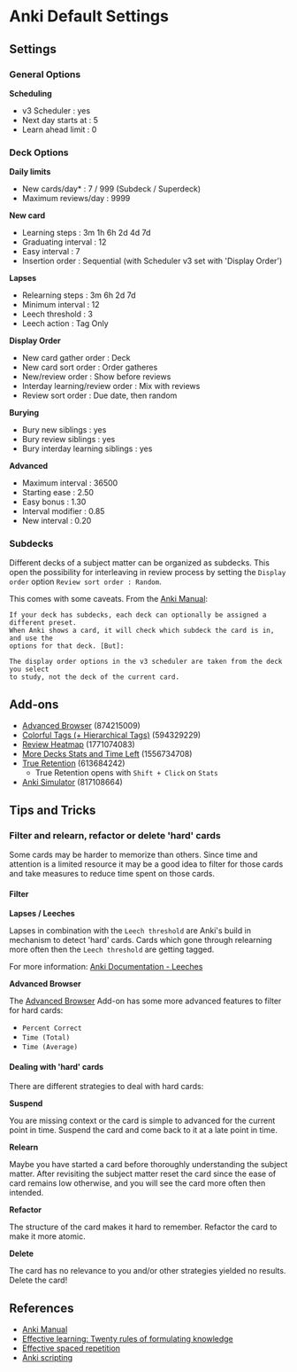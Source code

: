 # Anki Default Settings

## Settings

### General Options

**Scheduling**

- v3 Scheduler : yes
- Next day starts at : 5
- Learn ahead limit : 0

### Deck Options

**Daily limits**

- New cards/day\* : 7 / 999 (Subdeck / Superdeck)
- Maximum reviews/day : 9999

**New card**

- Learning steps : 3m 1h 6h 2d 4d 7d
- Graduating interval : 12
- Easy interval : 7
- Insertion order : Sequential (with Scheduler v3 set with 'Display Order')

**Lapses**

- Relearning steps : 3m 6h 2d 7d
- Minimum interval : 12
- Leech threshold : 3
- Leech action : Tag Only

**Display Order**

- New card gather order : Deck
- New card sort order : Order gatheres
- New/review order : Show before reviews
- Interday learning/review order : Mix with reviews
- Review sort order : Due date, then random

**Burying**

- Bury new siblings : yes
- Bury review siblings : yes
- Bury interday learning siblings : yes

**Advanced**

- Maximum interval : 36500
- Starting ease : 2.50
- Easy bonus : 1.30
- Interval modifier : 0.85
- New interval : 0.20

### Subdecks

Different decks of a subject matter can be organized as subdecks. This open the
possibility for interleaving in review process by setting the `Display order`
option `Review sort order : Random`.

This comes with some caveats. From the [Anki Manual](https://docs.ankiweb.net/deck-options.html):

```
If your deck has subdecks, each deck can optionally be assigned a different preset.
When Anki shows a card, it will check which subdeck the card is in, and use the
options for that deck. [But]:

The display order options in the v3 scheduler are taken from the deck you select
to study, not the deck of the current card.
```

## Add-ons

- [Advanced Browser](https://ankiweb.net/shared/info/874215009) (874215009)
- [Colorful Tags (+ Hierarchical Tags)](https://ankiweb.net/shared/info/594329229) (594329229)
- [Review Heatmap](https://ankiweb.net/shared/info/1771074083) (1771074083)
- [More Decks Stats and Time Left](https://ankiweb.net/shared/info/1556734708) (1556734708)
- [True Retention](https://ankiweb.net/shared/info/613684242) (613684242)
  - True Retention opens with `Shift + Click` on `Stats`
- [Anki Simulator](https://ankiweb.net/shared/info/817108664) (817108664)

## Tips and Tricks

### Filter and relearn, refactor or delete 'hard' cards

Some cards may be harder to memorize than others. Since time and attention is a limited resource
it may be a good idea to filter for those cards and take measures to reduce time spent on those cards.

#### Filter

**Lapses / Leeches**

Lapses in combination with the `Leech threshold` are Anki's build in mechanism to detect 'hard' cards. Cards
which gone through relearning more often then the `Leech threshold` are getting tagged.

For more information: [Anki Documentation - Leeches](https://docs.ankiweb.net/leeches.html)

**Advanced Browser**

The [Advanced Browser](https://ankiweb.net/shared/info/874215009) Add-on has some more advanced features to
filter for hard cards:

- `Percent Correct`
- `Time (Total)`
- `Time (Average)`

#### Dealing with 'hard' cards

There are different strategies to deal with hard cards:

**Suspend**

You are missing context or the card is simple to advanced for the current point in time. Suspend the card and
come back to it at a late point in time.

**Relearn**

Maybe you have started a card before thoroughly understanding the subject matter. After revisiting the subject
matter reset the card since the ease of card remains low otherwise, and you will see the card more often then
intended.

**Refactor**

The structure of the card makes it hard to remember. Refactor the card to make it more atomic.

**Delete**

The card has no relevance to you and/or other strategies yielded no results. Delete the card!

## References

- [Anki Manual](https://docs.ankiweb.net/)
- [Effective learning: Twenty rules of formulating knowledge](https://www.supermemo.com/en/blog/twenty-rules-of-formulating-knowledge)
- [Effective spaced repetition](https://borretti.me/article/effective-spaced-repetition)
- [Anki scripting](https://www.juliensobczak.com/write/2016/12/26/anki-scripting.html)
